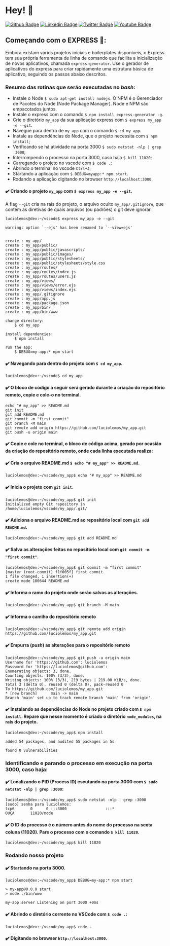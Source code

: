# Hey! 👤
[![Github Badge](https://img.shields.io/badge/-Github-000?style=flat-square&logo=Github&logoColor=white&link=https://github.com/luciolemos)](https://github.com/luciolemos)
[![Linkedin Badge](https://img.shields.io/badge/-LinkedIn-blue?style=flat-square&logo=Linkedin&logoColor=white&link=https://www.linkedin.com/in/lucio-lemos-a550441a1/)](https://www.linkedin.com/in/lucio-lemos-a550441a1/)
[![Twitter Badge](https://img.shields.io/badge/-Twitter-1ca0f1?style=flat-square&labelColor=1ca0f1&logo=twitter&logoColor=white&link=https://twitter.com/lucciolemos)](https://twitter.com/lucciolemos)
[![Youtube Badge](https://img.shields.io/badge/-YouTube-ff0000?style=flat-square&labelColor=ff0000&logo=youtube&logoColor=white&link=https://studio.youtube.com/channel/UCrNM1nr2nw0lSqMD10m6rLw)](#)
## Começando com o **EXPRESS** 📌: 
Embora existam vários projetos iniciais e boilerplates disponíveis, o Express tem sua própria ferramenta de linha de comando que facilita a inicialização de novos aplicativos, chamada `express-generator`.
Use o gerador de aplicativos do express para criar rapidamente uma estrutura básica de aplicativo, seguindo os passos abaixo descritos.
### Resumo das rotinas que seráo executadas no _bash_:
- Instale o Node `$ sudo apt-get install nodejs`. O NPM é o Gerenciador de Pacotes do Node (Node Package Manager). Node e NPM são empacotados juntos.
- Instale o express com o comando `$ npm install express-generator -g`.
- Crie o diretório `my_app` da sua aplicação express com `$ express my_app -e --git`.
- Navegue para dentro de `my_app` com o comando `$ cd my_app`.
- Instale as dependências do Node, que o projeto necessita com `$ npm install`;  
- Verificando se há atividade na porta 3000 `$ sudo netstat -nlp | grep :3000`;
- Interrompendo o processo na porta 3000, caso haja `$ kill 11020`; 
- Carregando o projeto no vscode com `$ code .`;
- Abrindo o terminal no vscode `Ctrl+J`;
- Startando a aplicação com `$ DEBUG=myapp:* npm start`. 
- Rodando a aplicação digitando no browser `http://localhost:3000`.

#### ✔️ Criando o projeto `my_app` com `$ express my_app -e --git`.
A flag `--git` cria na raís do projeto, o arquivo oculto `my_app/.gitignore`, que contém as diretivas de quais arquivos (ou padrões) o git deve ignorar. 


    luciolemos@dev:~/vscode$ express my_app -e --git

    warning: option `--ejs' has been renamed to `--view=ejs'


    create : my_app/
    create : my_app/public/
    create : my_app/public/javascripts/
    create : my_app/public/images/
    create : my_app/public/stylesheets/
    create : my_app/public/stylesheets/style.css
    create : my_app/routes/
    create : my_app/routes/index.js
    create : my_app/routes/users.js
    create : my_app/views/
    create : my_app/views/error.ejs
    create : my_app/views/index.ejs
    create : my_app/.gitignore
    create : my_app/app.js
    create : my_app/package.json
    create : my_app/bin/
    create : my_app/bin/www

    change directory:
        $ cd my_app

    install dependencies:
        $ npm install

    run the app:
        $ DEBUG=my-app:* npm start
#### ✔️ Navegando para dentro do projeto com `$ cd my_app`.
    luciolemos@dev:~/vscode$ cd my_app
#### ✔️ O bloco de código a seguir será gerado durante a criação do repositório remoto, copie e cole-o no terminal.


    echo "# my_app" >> README.md
    git init
    git add README.md
    git commit -m "first commit"
    git branch -M main
    git remote add origin https://github.com/luciolemos/my_app.git
    git push -u origin main

#### ✔️ Copie e cole no terminal, o bloco de código acima, gerado por ocasião da criação do repositório remoto, onde cada linha executada realiza:

#### ✔️ Cria o arquivo **README.md** `$ echo "# my_app" >> README.md`.
    luciolemos@dev:~/vscode/my_app$ echo "# my_app" >> README.md
#### ✔️ Inicia o projeto com `git init`.    
    luciolemos@dev:~/vscode/my_app$ git init
    Initialized empty Git repository in /home/luciolemos/vscode/my_app/.git/

#### ✔️ Adiciona o arquivo **README.md** ao repositório local com `git add README.md`. 
    luciolemos@dev:~/vscode/my_app$ git add README.md  

#### ✔️ Salva as alterações feitas no repositório local com `git commit -m "first commit"`.
    luciolemos@dev:~/vscode/my_app$ git commit -m "first commit"
    [master (root-commit) f1f005f] first commit
    1 file changed, 1 insertion(+)
    create mode 100644 README.md

#### ✔️ Informa o ramo do projeto onde serão salvas as alterações.
    luciolemos@dev:~/vscode/my_app$ git branch -M main

#### ✔️ Informa o camiho do repositório remoto
    luciolemos@dev:~/vscode/my_app$ git remote add origin https://github.com/luciolemos/my_app.git

#### ✔️ Empurra (_push_) as alterações para o repositório remoto
    luciolemos@dev:~/vscode/my_app$ git push -u origin main
    Username for 'https://github.com': luciolemos
    Password for 'https://luciolemos@github.com': 
    Enumerating objects: 3, done.
    Counting objects: 100% (3/3), done.
    Writing objects: 100% (3/3), 219 bytes | 219.00 KiB/s, done.
    Total 3 (delta 0), reused 0 (delta 0), pack-reused 0
    To https://github.com/luciolemos/my_app.git
    * [new branch]      main -> main
    Branch 'main' set up to track remote branch 'main' from 'origin'.

#### ✔️ Instalando as dependências do Node no projeto criado com `$ npm install`. Repare que nesse momento é criado o diretório `node_modules`, na raís do projeto.


    luciolemos@dev:~/vscode/my_app$ npm install

    added 54 packages, and audited 55 packages in 5s

    found 0 vulnerabilities

### Identificando e parando o processo em execução na porta 3000, caso haja:
#### ✔️ Localizando o PID (Process ID) escutando na porta 3000 com `$ sudo netstat -nlp | grep :3000`:
    luciolemos@dev:~/vscode/my_app$ sudo netstat -nlp | grep :3000
    [sudo] senha para luciolemos:     
    tcp6       0      0 :::3000                 :::*                    OUÇA       11020/node 

#### ✔️ O ID do processo é o número antes do nome do processo na sexta coluna (11020). Pare o processo com o comando `$ kill 11020`.
    luciolemos@dev:~/vscode/my_app$ kill 11020
### Rodando nosso projeto
#### ✔️ Startando na porta 3000.
    luciolemos@dev:~/vscode/my_app$ DEBUG=my-app:* npm start

    > my-app@0.0.0 start
    > node ./bin/www

    my-app:server Listening on port 3000 +0ms

#### ✔️ Abrindo o diretório corrente no VSCode com `$ code .`: 
    luciolemos@dev:~/vscode/my_app$ code .
#### ✔️ Digitando no browser `http://localhost:3000`.